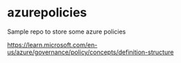 # azurepolicies
Sample repo to store some azure policies

https://learn.microsoft.com/en-us/azure/governance/policy/concepts/definition-structure